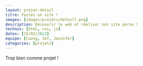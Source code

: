 ```yaml
---
layout: projet-detail
titre: Faites un site !
images: [images/projets/default.png]
description: Découvrir le web et réaliser son site perso !
technos: [html, css, js]
dates: [15/03/2013]
equipe: [Cuong, Jef, Jennifer]
categories: [projets]
---
```

Trop bien comme projet !
